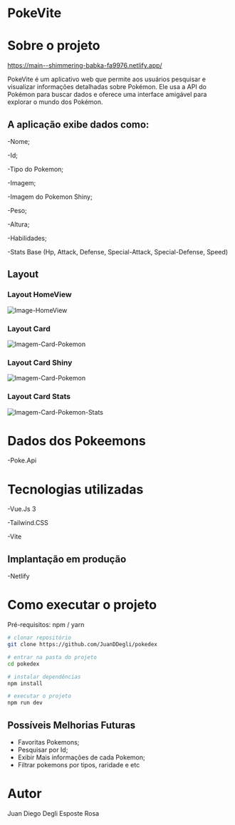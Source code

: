 # PokeVite

# Sobre o projeto

https://main--shimmering-babka-fa9976.netlify.app/

PokeVite é um aplicativo web que permite aos usuários pesquisar e visualizar informações detalhadas sobre Pokémon. Ele usa a API do Pokémon para buscar dados e oferece uma interface amigável para explorar o mundo dos Pokémon.


## A aplicação exibe dados como:

-Nome;

-Id;

-Tipo do Pokemon;

-Imagem;

-Imagem do Pokemon Shiny;

-Peso;

-Altura;

-Habilidades;

-Stats Base (Hp, Attack, Defense, Special-Attack, Special-Defense, Speed)

## Layout

### Layout HomeView
![Image-HomeView](https://github.com/JuanDDegli/pokedex/assets/104657915/3a06db30-4b78-4b88-a317-9753db638943)

### Layout Card
![Imagem-Card-Pokemon](https://github.com/JuanDDegli/pokedex/assets/104657915/c04cdf19-1c5d-4f85-9811-ee01692c7fd7)

### Layout Card Shiny
![Imagem-Card-Pokemon](https://github.com/JuanDDegli/pokedex/assets/104657915/9e2e9964-7180-4f09-8d5a-766f3ccdcdd0)

### Layout Card Stats
![Imagem-Card-Pokemon-Stats](https://github.com/JuanDDegli/pokedex/assets/104657915/f3f3d6c1-fd8f-4917-b646-f3e8078e7c32)


# Dados dos Pokeemons
-Poke.Api


# Tecnologias utilizadas
-Vue.Js 3

-Tailwind.CSS

-Vite

## Implantação em produção
-Netlify

# Como executar o projeto

Pré-requisitos: npm / yarn

```bash
# clonar repositório
git clone https://github.com/JuanDDegli/pokedex

# entrar na pasta do projeto
cd pokedex

# instalar dependências
npm install

# executar o projeto
npm run dev
```

## Possíveis Melhorias Futuras
- Favoritas Pokemons;
- Pesquisar por Id;
- Exibir Mais informações de cada Pokemon;
- Filtrar pokemons por tipos, raridade e etc 

# Autor

Juan Diego Degli Esposte Rosa
